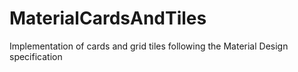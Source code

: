 # MaterialCardsAndTiles
Implementation of cards and grid tiles following the Material Design specification
